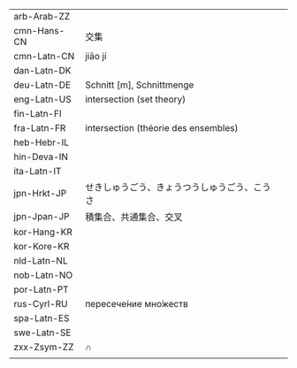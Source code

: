 | | | |
|-|-|-|
| arb-Arab-ZZ |  |  |
| cmn-Hans-CN | 交集 |  |
| cmn-Latn-CN | jiāo jí |  |
| dan-Latn-DK |  |  |
| deu-Latn-DE | Schnitt [m], Schnittmenge |  |
| eng-Latn-US | intersection (set theory) |  |
| fin-Latn-FI |  |  |
| fra-Latn-FR | intersection (théorie des ensembles) |  |
| heb-Hebr-IL |  |  |
| hin-Deva-IN |  |  |
| ita-Latn-IT |  |  |
| jpn-Hrkt-JP | せきしゅうごう、きょうつうしゅうごう、こうさ |  |
| jpn-Jpan-JP | 積集合、共通集合、交叉 |  |
| kor-Hang-KR |  |  |
| kor-Kore-KR |  |  |
| nld-Latn-NL |  |  |
| nob-Latn-NO |  |  |
| por-Latn-PT |  |  |
| rus-Cyrl-RU | пересече́ние мно́жеств |  |
| spa-Latn-ES |  |  |
| swe-Latn-SE |  |  |
| zxx-Zsym-ZZ | ∩ |  |
|  |  |  |
